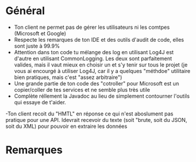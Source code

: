 # Général
- Ton client ne permet pas de gérer les utilisateurs ni les comtpes (Microsoft et Google)
- Respecte les remarques de ton IDE et des outils d'audit de code, elles sont juste à 99.9%
- Attention dans ton code tu mélange des log en utilisant Log4J est d'autre en utilisant CommonLogging. Les deux sont parfaitement valides, mais il vaut mieux en choisir un et s'y tenir sur tous le projet (je vous ai encourgé à utiliser Log4J, car il y a quelques "méthdoe" utilitaire bien pratiques, mais c'est "assez arbitraire")
- Une grande partie de ton code des "cotroller" pour Microsoft est un copier/coller de tes services et ne semble plus très utile
- Complète réllement la Javadoc au lieu de simplement contourner l'outils qui essaye de t'aider.

-Ton client recoit du "HMTL" en réponse ce qui n'est aboslument pas pratique pour une API. Idevrait recevoir du texte (soit "brute, soit du JSON, soit du XML) pour pouvoir en extraire les données

# Remarques
